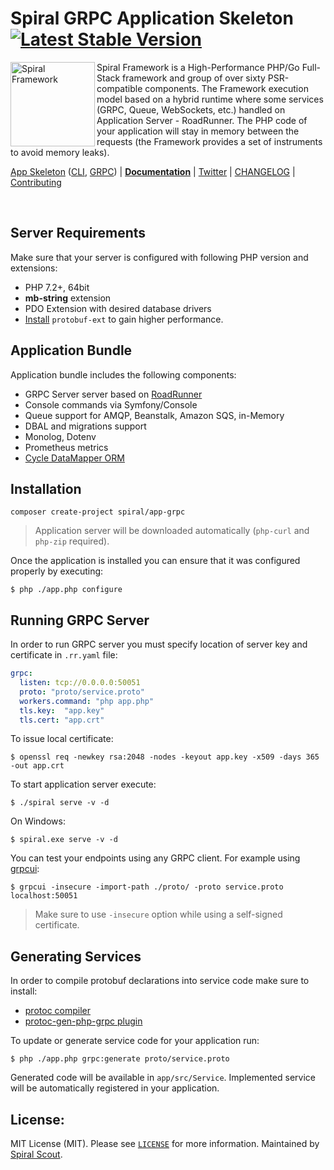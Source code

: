 # Spiral GRPC Application Skeleton [![Latest Stable Version](https://poser.pugx.org/spiral/app-grpc/version)](https://packagist.org/packages/spiral/app-grpc)

<img src="https://user-images.githubusercontent.com/796136/67560465-9d827780-f723-11e9-91ac-9b2fafb027f2.png" height="135px" alt="Spiral Framework" align="left"/>

Spiral Framework is a High-Performance PHP/Go Full-Stack framework and group of over sixty PSR-compatible components. The Framework execution model based on a hybrid runtime where some services (GRPC, Queue, WebSockets, etc.) handled on Application Server - RoadRunner. The PHP code of your application will stay in memory between the requests (the Framework provides a set of instruments to avoid memory leaks). 

[App Skeleton](https://github.com/spiral/app) ([CLI](https://github.com/spiral/app-cli), [GRPC](https://github.com/spiral/app-grpc)) | [**Documentation**](https://spiral.dev/docs) | [Twitter](https://twitter.com/spiralphp) | [CHANGELOG](/CHANGELOG.md) | [Contributing](https://github.com/spiral/guide/blob/master/contributing.md)

<br/>

Server Requirements
--------
Make sure that your server is configured with following PHP version and extensions:
* PHP 7.2+, 64bit
* **mb-string** extension
* PDO Extension with desired database drivers
* [Install](https://github.com/protocolbuffers/protobuf/tree/master/php) `protobuf-ext` to gain higher performance. 

Application Bundle
--------
Application bundle includes the following components:
* GRPC Server server based on [RoadRunner](https://roadrunner.dev)
* Console commands via Symfony/Console
* Queue support for AMQP, Beanstalk, Amazon SQS, in-Memory
* DBAL and migrations support
* Monolog, Dotenv
* Prometheus metrics
* [Cycle DataMapper ORM](https://github.com/cycle)

Installation
--------
```
composer create-project spiral/app-grpc
```

> Application server will be downloaded automatically (`php-curl` and `php-zip` required).

Once the application is installed you can ensure that it was configured properly by executing:

```
$ php ./app.php configure
```

## Running GRPC Server
In order to run GRPC server you must specify location of server key and certificate in `.rr.yaml` file:

```yaml
grpc:
  listen: tcp://0.0.0.0:50051
  proto: "proto/service.proto"
  workers.command: "php app.php"
  tls.key:  "app.key"
  tls.cert: "app.crt"
```

To issue local certificate:

```
$ openssl req -newkey rsa:2048 -nodes -keyout app.key -x509 -days 365 -out app.crt
```

To start application server execute:

```
$ ./spiral serve -v -d
```

On Windows:

```
$ spiral.exe serve -v -d
```

You can test your endpoints using any GRPC client. For example using [grpcui](https://github.com/fullstorydev/grpcui):

```
$ grpcui -insecure -import-path ./proto/ -proto service.proto localhost:50051
``` 

> Make sure to use `-insecure` option while using a self-signed certificate.

Generating Services
--------
In order to compile protobuf declarations into service code make sure to install:
* [protoc compiler](https://github.com/protocolbuffers/protobuf)
* [protoc-gen-php-grpc plugin](https://github.com/spiral/php-grpc)

To update or generate service code for your application run:

```
$ php ./app.php grpc:generate proto/service.proto
```

Generated code will be available in `app/src/Service`. Implemented service will be automatically registered in your application.

License:
--------
MIT License (MIT). Please see [`LICENSE`](./LICENSE) for more information. Maintained by [Spiral Scout](https://spiralscout.com).
